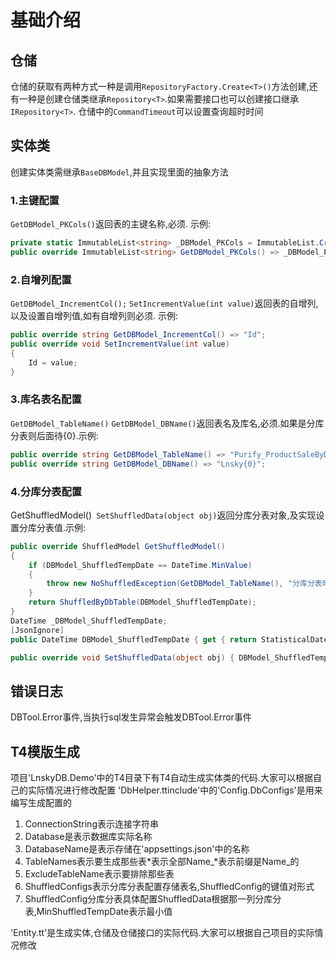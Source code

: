 # 基础介绍
## 仓储
仓储的获取有两种方式一种是调用`RepositoryFactory.Create<T>()`方法创建,还有一种是创建仓储类继承`Repository<T>`.如果需要接口也可以创建接口继承`IRepository<T>`.
仓储中的`CommandTimeout`可以设置查询超时时间

## 实体类
创建实体类需继承`BaseDBModel`,并且实现里面的抽象方法

### 1.主键配置
`GetDBModel_PKCols()`返回表的主键名称,必须. 示例:
```csharp
private static ImmutableList<string> _DBModel_PKCols = ImmutableList.Create("SysNo");
public override ImmutableList<string> GetDBModel_PKCols() => _DBModel_PKCols; 
```
### 2.自增列配置
`GetDBModel_IncrementCol();` `SetIncrementValue(int value)`返回表的自增列,以及设置自增列值,如有自增列则必须. 示例:
```csharp
public override string GetDBModel_IncrementCol() => "Id";
public override void SetIncrementValue(int value)
{
    Id = value;
}
```
### 3.库名表名配置
`GetDBModel_TableName()` `GetDBModel_DBName()`返回表名及库名,必须.如果是分库分表则后面待{0}.示例:
```csharp
public override string GetDBModel_TableName() => "Purify_ProductSaleByDay{0}";
public override string GetDBModel_DBName() => "Lnsky{0}";
```
### 4.分库分表配置
GetShuffledModel()` SetShuffledData(object obj)`返回分库分表对象,及实现设置分库分表值.示例:
```csharp
public override ShuffledModel GetShuffledModel()
{
    if (DBModel_ShuffledTempDate == DateTime.MinValue)
    {
        throw new NoShuffledException(GetDBModel_TableName(), "分库分表时间,ShuffledTempDate");
    }
    return ShuffledByDbTable(DBModel_ShuffledTempDate);
}
DateTime _DBModel_ShuffledTempDate;
[JsonIgnore]
public DateTime DBModel_ShuffledTempDate { get { return StatisticalDate != DateTime.MinValue ? StatisticalDate : _DBModel_ShuffledTempDate; } set { _DBModel_ShuffledTempDate = value; } }

public override void SetShuffledData(object obj) { DBModel_ShuffledTempDate = (DateTime)obj; }
```
## 错误日志
DBTool.Error事件,当执行sql发生异常会触发DBTool.Error事件

## T4模版生成
项目'LnskyDB.Demo'中的T4目录下有T4自动生成实体类的代码.大家可以根据自己的实际情况进行修改配置
'DbHelper.ttinclude'中的'Config.DbConfigs'是用来编写生成配置的
1. ConnectionString表示连接字符串
1. Database是表示数据库实际名称
1. DatabaseName是表示存储在'appsettings.json'中的名称
1. TableNames表示要生成那些表*表示全部Name_*表示前缀是Name_的
1. ExcludeTableName表示要排除那些表
1. ShuffledConfigs表示分库分表配置存储表名,ShuffledConfig的键值对形式
1. ShuffledConfig分库分表具体配置ShuffledData根据那一列分库分表,MinShuffledTempDate表示最小值

'Entity.tt'是生成实体,仓储及仓储接口的实际代码.大家可以根据自己项目的实际情况修改